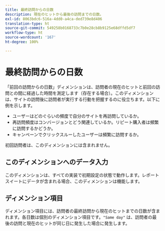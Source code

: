```yaml
---
title: 最終訪問からの日数
description: 現在のヒットから最後の訪問までの日数。
exl-id: 8063bdc6-516a-4dd0-a4ca-ded739e8d406
translation-type: ht
source-git-commit: 549258b0168733c7b0e28cb8b9125e68dffd5df7
workflow-type: ht
source-wordcount: '167'
ht-degree: 100%

---
```


# 最終訪問からの日数

「前回の訪問からの日数」ディメンションは、訪問者の現在のヒットと前回の訪問との間に経過した時間を測定します（存在する場合）。このディメンションは、サイトの訪問後に訪問者が実行する行動を把握するのに役立ちます。以下に例を示します。

* ユーザーはどのぐらいの頻度で自分のサイトを再訪問しているか。
* 再訪問頻度はコンバージョンとどう関連しているか。リピート購入者は頻繁に訪問するかどうか。
* キャンペーンでクリックスルーしたユーザーは頻繁に訪問するか。

初回訪問者は、このディメンションには含まれません。

## このディメンションへのデータ入力

このディメンションは、すべての実装で初期設定の状態で動作します。レポートスイートにデータが含まれる場合、このディメンションは機能します。

## ディメンション項目

ディメンション項目には、訪問者の最終訪問から現在のヒットまでの日数が含まれます。各日数は個別のディメンション項目です。`"Same day"` は、訪問者の最後の訪問と現在のヒットが同じ日に発生した場合に発生します。
